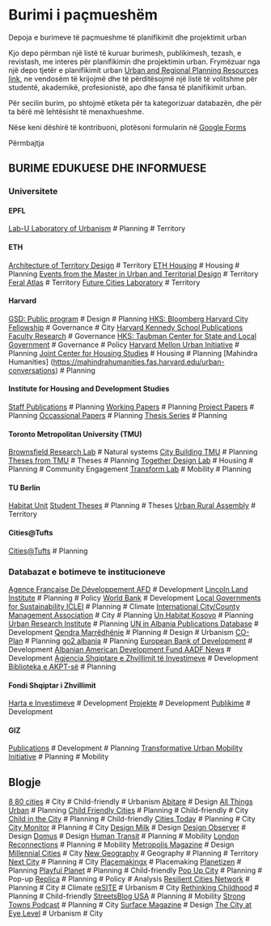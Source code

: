 # Burimi i paçmueshëm 

Depoja e burimeve të paçmueshme të planifikimit dhe projektimit urban 

Kjo depo përmban një listë të kuruar burimesh, publikimesh, tezash, e revistash, me interes për planifikimin dhe projektimin urban. Frymëzuar nga një depo tjetër e planifikimit urban [Urban and Regional Planning Resources link](https://github.com/APA-Technology-Division/urban-and-regional-planning-resources/blob/main/README.md), ne vendosëm të krijojmë dhe të përditësojmë një listë të volitshme për studentë, akademikë, profesionistë, apo dhe fansa të planifikimit urban. 

Për secilin burim, po shtojmë etiketa për ta kategorizuar databazën, dhe për ta bërë më lehtësisht të menaxhueshme. 

Nëse keni dëshirë të kontribuoni, plotësoni formularin në [Google Forms](https://docs.google.com/forms/d/e/1FAIpQLSeR0qAMEwlsruT1Mvn7gPLFRRNKV9LfIJ8gt5d-DIG4vV3WtA/viewform?usp=sf_link) 
 
Përmbajtja

## BURIME EDUKUESE DHE INFORMUESE

### Universitete 

#### EPFL
[Lab-U Laboratory of Urbanism](https://www.epfl.ch/labs/lab-u/) # Planning # Territory


#### ETH 
[Architecture of Territory Design](https://topalovic.arch.ethz.ch/#mas-programme) # Territory 
[ETH Housing](https://wohnforum.arch.ethz.ch/en/publications/books.html) # Housing # Planning
[Events from the Master in Urban and Territorial Design](https://www.nsl.ethz.ch/en/master-of-advanced-studies-eth-epf-in-urban-and-territorial-design/) # Territory 
[Feral Atlas](https://topalovic.arch.ethz.ch/Libraries/Lectures/Feral-Atlas-Anna-L-Tsing-In-Conversation-With-Marija-Maric-And-Nils-Guttler) # Territory
[Future Cities Laboratory](https://fcl.ethz.ch/research/fcl-phase2/archipelago-cities/extended-urbanisation/publications.html)  # Territory


#### Harvard 
[GSD: Public program](https://www.gsd.harvard.edu/) # Design # Planning
[HKS: Bloomberg Harvard City Fellowship](https://www.cityleadership.harvard.edu/) # Governance # City
[Harvard Kennedy School Publications Faculty Research](https://www.hks.harvard.edu/faculty-research/publications/publications-centers-initiatives) # Governance
[HKS: Taubman Center for State and Local Government](https://www.hks.harvard.edu/centers/taubman/publications/policy-briefs) # Governance # Policy
[Harvard Mellon Urban Initiative](https://mellonurbanism.harvard.edu/news-events) # Planning
[Joint Center for Housing Studies](https://www.jchs.harvard.edu/) # Housing # Planning
[Mahindra Humanities] (https://mahindrahumanities.fas.harvard.edu/urban-conversations) # Planning


#### Institute for Housing and Development Studies 
[Staff Publications](https://www.ihs.nl/en/resources/ihs-publications/ihs-staff-publications) # Planning
[Working Papers](https://www.ihs.nl/en/resources/ihs-publications/ihs-working-papers) # Planning
[Project Papers](https://www.ihs.nl/en/resources/ihs-publications/ihs-working-papers) # Planning
[Occassional Papers](https://www.ihs.nl/en/resources/ihs-publications/ihs-occasional-papers) # Planning
[Thesis Series](https://www.ihs.nl/en/resources/ihs-publications/ihs-thesis-series) # Planning


#### Toronto Metropolitan University (TMU)
[Brownsfield Research Lab](https://www.brownfieldsresearchlab.com/work/current/) # Natural systems
[City Building TMU](https://www.torontomu.ca/city-building/) # Planning
[Theses from TMU](https://rshare.library.ryerson.ca/td-ud) # Theses # Planning
[Together Design Lab](https://www.togetherdesignlab.com/) # Housing # Planning # Community Engagement
[Transform Lab](https://transformlab.torontomu.ca/reports-2/) # Mobility # Planning


#### TU Berlin
[Habitat Unit](http://habitat-unit.de/en/research/#themes)
[Student Theses](https://www.tu.berlin/en/planen-bauen-umwelt/urbanmanagement/people-contacts/students) # Planning # Theses
[Urban Rural Assembly](https://urbanruralassembly.com/en) # Territory


#### Cities@Tufts 
[Cities@Tufts](https://shareable.net/cities-tufts/) # Planning


### Databazat e botimeve te institucioneve


[Agence Française De Développement AFD](https://www.afd.fr/en/ressources-accueil) # Development
[Lincoln Land Institute](https://www.lincolninst.edu/publications) # Planning # Policy
[World Bank](https://openknowledge.worldbank.org/) # Development
[Local Governments for Sustainability ICLEI](https://iclei.org/publication/) # Planning # Climate 
[International City/County Management Association](https://icma.org/publications-research) # City # Planning
[Un Habitat Kosovo](https://unhabitat-kosovo.org/) # Planning
[Urban Research Institute](https://uri.org.al/publication/) # Planning
[UN in Albania Publications Database](https://albania.un.org/en/resources/publications) # Development
[Qendra Marrëdhënie](https://www.qendra-m.org/en) # Planning # Design # Urbanism
[CO-Plan](https://www.co-plan.org/en/publikimet/) # Planning
[go2 albania](https://www.facebook.com/GO2AL/) # Planning
[European Bank of Development](https://www.ebrd.com/work-with-us/project-finance/project-summary-documents.html?1=1&filterCountry=Albania) # Development
[Albanian American Development Fund AADF News](http://aadf.org/news/) # Development 
[Agjencia Shqiptare e Zhvillimit të Investimeve](https://www.aida.gov.al/sq/) # Development
[Biblioteka e AKPT-së](https://planifikimi.gov.al/index.php?id=672) # Planning

#### Fondi Shqiptar i Zhvillimit 
[Harta e Investimeve](https://www.albaniandf.org/harta-e-investimeve/) # Development
[Projekte](https://www.albaniandf.org/projekte/) # Development
[Publikime](https://www.albaniandf.org/info-lajme/publikime/) # Development

#### GIZ
[Publications](https://www.giz.de/en/mediacenter/publications.html)  # Development # Planning 
[Transformative Urban Mobility Initiative](https://www.transformative-mobility.org/campaigns/podcasts) # Planning # Mobility


## Blogje 


[8 80 cities](https://www.880cities.org/) # City # Child-friendly # Urbanism
[Abitare](https://www.abitare.it/en/) # Design
[All Things Urban](https://www.allthingsurban.net/) # Planning
[Child Friendly Cities](https://childfriendlycities.org/) # Planning # Child-friendly # City
[Child in the City](https://www.childinthecity.org/?gdpr=accept) # Planning # Child-friendly
[Cities Today](https://cities-today.com/) # Planning # City
[City Monitor](https://citymonitor.ai/) # Planning # City
[Design Milk](https://design-milk.com/) # Design
[Design Observer](https://designobserver.com/) # Design
[Domus](https://www.domusweb.it/en.html) # Design
[Human Transit](https://humantransit.org/) # Planning # Mobility
[London Reconnections](https://www.londonreconnections.com/) # Planning # Mobility
[Metropolis Magazine](https://metropolismag.com/) # Design
[Millennial Cities](https://millennialcities.com/) # City
[New Geography](https://www.newgeography.com/) # Geography # Planning # Territory
[Next City](https://nextcity.org/) # Planning # City
[Placemakingx](https://www.placemakingx.org/) # Placemaking
[Planetizen](https://www.planetizen.com/) # Planning
[Playful Planet](https://www.playfulplanet.org.uk/) # Planning # Child-friendly
[Pop Up City](https://popupcity.net/) # Planning # Pop-up
[Replica](https://replicahq.com/) # Planning # Policy # Analysis 
[Resilient Cities Network](https://resilientcitiesnetwork.org/) # Planning # City # Climate
[reSITE](https://www.resite.org/) # Urbanism # City 
[Rethinking Childhood](https://rethinkingchildhood.com/) # Planning # Child-friendly
[StreetsBlog USA](https://www.streetsblog.org/) # Planning # Mobility
[Strong Towns Podcast](https://www.strongtowns.org/stmedia) # Planning # City
[Surface Magazine](https://www.surfacemag.com/) # Design
[The City at Eye Level](https://thecityateyelevel.com/) # Urbanism # City







